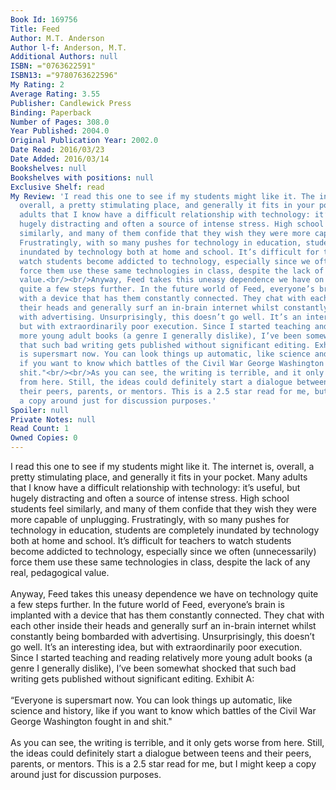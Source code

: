 ```yaml
---
Book Id: 169756
Title: Feed
Author: M.T. Anderson
Author l-f: Anderson, M.T.
Additional Authors: null
ISBN: ="0763622591"
ISBN13: ="9780763622596"
My Rating: 2
Average Rating: 3.55
Publisher: Candlewick Press
Binding: Paperback
Number of Pages: 308.0
Year Published: 2004.0
Original Publication Year: 2002.0
Date Read: 2016/03/23
Date Added: 2016/03/14
Bookshelves: null
Bookshelves with positions: null
Exclusive Shelf: read
My Review: 'I read this one to see if my students might like it. The internet is,
  overall, a pretty stimulating place, and generally it fits in your pocket. Many
  adults that I know have a difficult relationship with technology: it’s useful, but
  hugely distracting and often a source of intense stress. High school students feel
  similarly, and many of them confide that they wish they were more capable of unplugging.
  Frustratingly, with so many pushes for technology in education, students are completely
  inundated by technology both at home and school. It’s difficult for teachers to
  watch students become addicted to technology, especially since we often (unnecessarily)
  force them use these same technologies in class, despite the lack of any real, pedagogical
  value.<br/><br/>Anyway, Feed takes this uneasy dependence we have on technology
  quite a few steps further. In the future world of Feed, everyone’s brain is implanted
  with a device that has them constantly connected. They chat with each other inside
  their heads and generally surf an in-brain internet whilst constantly being bombarded
  with advertising. Unsurprisingly, this doesn’t go well. It’s an interesting idea,
  but with extraordinarily poor execution. Since I started teaching and reading relatively
  more young adult books (a genre I generally dislike), I’ve been somewhat shocked
  that such bad writing gets published without significant editing. Exhibit A:<br/><br/>“Everyone
  is supersmart now. You can look things up automatic, like science and history, like
  if you want to know which battles of the Civil War George Washington fought in and
  shit."<br/><br/>As you can see, the writing is terrible, and it only gets worse
  from here. Still, the ideas could definitely start a dialogue between teens and
  their peers, parents, or mentors. This is a 2.5 star read for me, but I might keep
  a copy around just for discussion purposes.'
Spoiler: null
Private Notes: null
Read Count: 1
Owned Copies: 0
---
```


I read this one to see if my students might like it. The internet is, overall, a pretty stimulating place, and generally it fits in your pocket. Many adults that I know have a difficult relationship with technology: it’s useful, but hugely distracting and often a source of intense stress. High school students feel similarly, and many of them confide that they wish they were more capable of unplugging. Frustratingly, with so many pushes for technology in education, students are completely inundated by technology both at home and school. It’s difficult for teachers to watch students become addicted to technology, especially since we often (unnecessarily) force them use these same technologies in class, despite the lack of any real, pedagogical value.<br/><br/>Anyway, Feed takes this uneasy dependence we have on technology quite a few steps further. In the future world of Feed, everyone’s brain is implanted with a device that has them constantly connected. They chat with each other inside their heads and generally surf an in-brain internet whilst constantly being bombarded with advertising. Unsurprisingly, this doesn’t go well. It’s an interesting idea, but with extraordinarily poor execution. Since I started teaching and reading relatively more young adult books (a genre I generally dislike), I’ve been somewhat shocked that such bad writing gets published without significant editing. Exhibit A:<br/><br/>“Everyone is supersmart now. You can look things up automatic, like science and history, like if you want to know which battles of the Civil War George Washington fought in and shit."<br/><br/>As you can see, the writing is terrible, and it only gets worse from here. Still, the ideas could definitely start a dialogue between teens and their peers, parents, or mentors. This is a 2.5 star read for me, but I might keep a copy around just for discussion purposes.